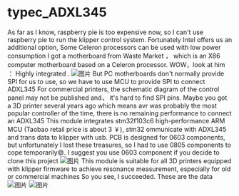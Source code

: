 # typec_ADXL345
 As far as I know, raspberry pie is too expensive now, so I can't use raspberry pie to run the klipper control system. 
 Fortunately Intel offers us an additional option, Some Celeron processors can be used with low power consumption 
 I got a motherboard from  Waste Market ， which is an X86 computer motherboard based on a Celeron processor. 
 WOW，look at him ：  Highly integrated . 
![图片](https://user-images.githubusercontent.com/53431902/168425022-f5353120-8198-4d3e-9086-91f06b066501.png)
But PC motherboards don't normally provide SPI for us to use, so we have to use MCU to provide SPI to connect ADXL345
For commercial printers, the schematic diagram of the control panel may not be published and， it's hard to find SPI  pins.
Maybe you got a 3D printer several years ago which means avr was probably the most popular controller of the time, there is no remaining performance to connect an ADXL345
This module integrates stm32f103c6 high-performance ARM MCU (Taobao retail price is about 3 ￥), stm32 ommunicate with ADXL345 and trans data to klipper with usb.
PCB is designed for 0603 components, but unfortunately I lost these treasures, so I had to use 0805 components to cope temporarily😄.
I suggest you use 0603 component if you decide to clone this project 
![图片](https://user-images.githubusercontent.com/53431902/168425228-30f2f151-d220-42e4-b611-f589e2e4b367.png)
This module is suitable for all 3D printers equipped with klipper firmware to achieve resonance measurement, especially for old or commercial machines
 So you see, I succeeded. These are the data 
![图片](https://user-images.githubusercontent.com/53431902/168425281-243704b4-f7d5-4e40-b346-39ddbc3e2d1b.png)
![图片](https://user-images.githubusercontent.com/53431902/168425290-136ecc6d-3f16-4898-ae2f-3a28c459fe0d.png)
